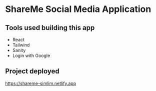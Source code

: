 # ShareMe Social Media Application

## Tools used building this app
* React
* Tailwind
* Sanity
* Login with Google

## Project deployed
https://shareme-simlim.netlify.app
